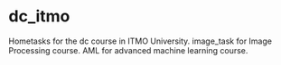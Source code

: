 # dc_itmo
Hometasks for the dc course in ITMO University.
image_task for Image Processing course.
AML for advanced machine learning course.
